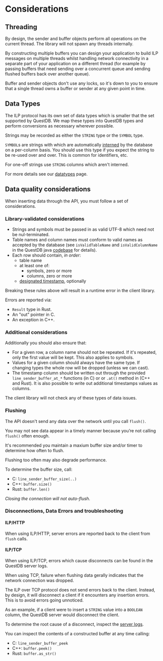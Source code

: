 # Considerations

## Threading

By design, the sender and buffer objects perform all operations on the current
thread. The library will not spawn any threads internally.

By constructing multiple buffers you can design your application to build ILP
messages on multiple threads whilst handling network connectivity in a separate
part of your application on a different thread (for example by passing buffers
that need sending over a concurrent queue and sending flushed buffers back over
another queue).

Buffer and sender objects don't use any locks, so it's down to you to ensure
that a single thread owns a buffer or sender at any given point in time.

## Data Types

The ILP protocol has its own set of data types which is smaller
that the set supported by QuestDB.
We map these types into QuestDB types and perform conversions
as necessary wherever possible.

Strings may be recorded as either the `STRING` type or the `SYMBOL` type.

`SYMBOL`s are strings with which are automatically
[interned](https://en.wikipedia.org/wiki/String_interning) by the database on a
per-column basis.
You should use this type if you expect the string to be re-used over and over.
This is common for identifiers, etc.

For one-off strings use `STRING` columns which aren't interned.

For more details see our
[datatypes](https://questdb.io/docs/reference/sql/datatypes) page.

## Data quality considerations

When inserting data through the API, you must follow a set of considerations.

### Library-validated considerations

* Strings and symbols must be passed in as valid UTF-8 which
  need not be nul-terminated.
* Table names and column names must conform to valid names as accepted by the
  database (see `isValidTableName` and `isValidColumnName` in the QuestDB java
  [codebase](https://github.com/questdb/questdb) for details).
* Each row should contain, *in order*:
  * table name
  * at least one of:
    * symbols, zero or more
    * columns, zero or more
  * [designated timestamp](https://questdb.io/docs/concept/designated-timestamp/),
    optionally

Breaking these rules above will result in a runtime error in the client library.

Errors are reported via:
* `Result` type in Rust.
* An "out" pointer in C.
* An exception in C++.

### Additional considerations

Additionally you should also ensure that:

* For a given row, a column name should not be repeated.
  If it's repeated, only the first value will be kept.
  This also applies to symbols.
* Values for a given column should always have the same type.
  If changing types the whole row will be dropped (unless we can cast).
* The timestamp column should be written out through the provided
  `line_sender_buffer_at_*` functions (in C) or or `.at()` method in (C++ and
  Rust).
  It is also possible to write out additional timestamps values
  as columns.

The client library will not check any of these types of data issues.

### Flushing

The API doesn't send any data over the network until you call `flush()`.

You may not see data appear in a timely manner because you’re not calling
`flush()` often enough.

It's recommended you maintain a maxium buffer size and/or timer to determine how
often to flush.

Flushing too often may also degrade performance.

To determine the buffer size, call:
* C: `line_sender_buffer_size(..)`
* C++: `buffer.size()`
* Rust: `buffer.len()`

*Closing the connection will not auto-flush.*

### Disconnections, Data Errors and troubleshooting

#### ILP/HTTP

When using ILP/HTTP, server errors are reported back to the client from
`flush` calls.

#### ILP/TCP

When using ILP/TCP, errors which cause disconnects can be found
in the QuestDB server logs.

When using TCP, failure when flushing data gerally indicates that the network
connection was dropped.

The ILP over TCP protocol does not send errors back to the client.
Instead, by design, it will disconnect a client if it encounters any insertion
errors. This is to avoid errors going unnoticed.

As an example, if a client were to insert a `STRING` value into a `BOOLEAN`
column, the QuestDB server would disconnect the client.

To determine the root cause of a disconnect, inspect the
[server logs](https://questdb.io/docs/troubleshooting/log/).

You can inspect the contents of a constructed buffer at any time calling:
* C: `line_sender_buffer_peek`
* C++: `buffer.peek()`
* Rust: `buffer.as_str()`
